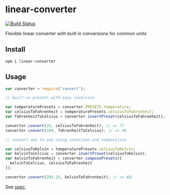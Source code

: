 # linear-converter

[![Build Status](https://travis-ci.org/javiercejudo/linear-converter.svg)](https://travis-ci.org/javiercejudo/linear-converter)

Flexible linear converter with built in conversions for common units

## Install

    npm i linear-converter

## Usage

```js
var converter = require('convert');

// built-in presets with easy inversion

var temperaturePresets = converter.PRESETS.temperature;
var celsiusToFahrenheit = temperaturePresets.celsiusToFahrenheit;
var fahrenheitToCelsius = converter.invertPreset(celsiusToFahrenheit);

converter.convert(25, celsiusToFahrenheit); // => 77
converter.convert(104, fahrenheitToCelsius); // => 40

// convert any to any using inversion and composition

var celsiusToKelvin = temperaturePresets.celsiusToKelvin;
var kelvinToCelcius = converter.invertPreset(celsiusToKelvin);
var kelvinToFahrenheit = converter.composePresets([
  kelvinToCelcius, celsiusToFahrenheit
]);

converter.convert(293.15, kelvinToFahrenheit); // => 68;
```

See [spec](test/spec.js).
